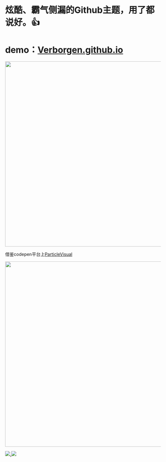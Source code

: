
# 炫酷、霸气侧漏的Github主题，用了都说好。👍

# demo：[Verborgen.github.io](https://verborgen.github.io/)

<img src="https://cdn.jsdelivr.net/gh/Verborgen/PicGo@main//%E5%B8%83%E5%8A%A0%E8%BF%AA.png" width="600px">

 借鉴codepen平台上[ParticleVisual](https://codepen.io/y_endo/pen/gObOxoM)

<img src="https://cdn.jsdelivr.net/gh/Verborgen/PicGo@main//f%20i%20g%20e%20r.png" width="600px">

[![](https://img.shields.io/badge/author-Jueee-green),![](https://img.shields.io/badge/just%20the%20message-8A2BE2" )](https://verborgen.github.io/)






